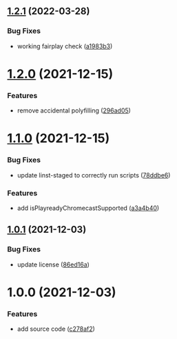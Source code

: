 ## [1.2.1](https://github.com/Eyevinn/is-drm-supported/compare/v1.2.0...v1.2.1) (2022-03-28)


### Bug Fixes

* working fairplay check ([a1983b3](https://github.com/Eyevinn/is-drm-supported/commit/a1983b375437a068b6a60e213894a0cdb322eed5))

# [1.2.0](https://github.com/Eyevinn/is-drm-supported/compare/v1.1.0...v1.2.0) (2021-12-15)


### Features

* remove accidental polyfilling ([296ad05](https://github.com/Eyevinn/is-drm-supported/commit/296ad053d0ba762a0bae186b1c095d3306631304))

# [1.1.0](https://github.com/Eyevinn/is-drm-supported/compare/v1.0.1...v1.1.0) (2021-12-15)


### Bug Fixes

* update linst-staged to correctly run scripts ([78ddbe6](https://github.com/Eyevinn/is-drm-supported/commit/78ddbe6026c562c64baa6242b8432b50434c03f1))


### Features

* add isPlayreadyChromecastSupported ([a3a4b40](https://github.com/Eyevinn/is-drm-supported/commit/a3a4b40b6cd097cc1290858967571594325f4e9a))

## [1.0.1](https://github.com/Eyevinn/is-drm-supported/compare/v1.0.0...v1.0.1) (2021-12-03)


### Bug Fixes

* update license ([86ed16a](https://github.com/Eyevinn/is-drm-supported/commit/86ed16af65af9e3cb0531ea4e059400cd2394671))

# 1.0.0 (2021-12-03)


### Features

* add source code ([c278af2](https://github.com/Eyevinn/is-drm-supported/commit/c278af2ae4af92560c0b5dd68acf4daca76d7643))
